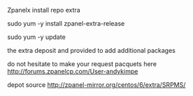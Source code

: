 Zpanelx install repo extra

sudo yum -y install zpanel-extra-release

sudo yum -y update


the extra deposit and provided to add additional packages

do not hesitate to make your request pacquets here http://forums.zpanelcp.com/User-andykimpe

depot source http://zpanel-mirror.org/centos/6/extra/SRPMS/
